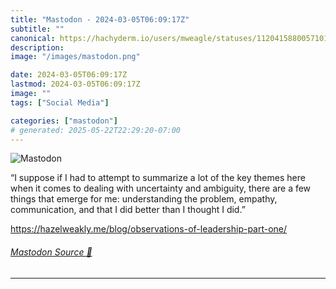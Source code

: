 ```yaml
---
title: "Mastodon - 2024-03-05T06:09:17Z"
subtitle: ""
canonical: https://hachyderm.io/users/mweagle/statuses/112041588005710130
description:
image: "/images/mastodon.png"

date: 2024-03-05T06:09:17Z
lastmod: 2024-03-05T06:09:17Z
image: ""
tags: ["Social Media"]

categories: ["mastodon"]
# generated: 2025-05-22T22:29:20-07:00
---
```

![Mastodon](/images/mastodon.png)

<p>“I suppose if I had to attempt to summarize a lot of the key themes here when it comes to dealing with uncertainty and ambiguity, there are a few things that emerge for me: understanding the problem, empathy, communication, and that I did better than I thought I did.”</p><p><a href="https://hazelweakly.me/blog/observations-of-leadership-part-one/" target="_blank" rel="nofollow noopener noreferrer" translate="no"><span class="invisible">https://</span><span class="ellipsis">hazelweakly.me/blog/observatio</span><span class="invisible">ns-of-leadership-part-one/</span></a></p>


###### [Mastodon Source 🐘](https://hachyderm.io/@mweagle/112041588005710130)

___
